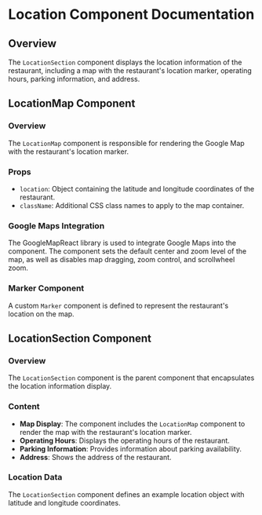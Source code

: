 # Location Component Documentation

## Overview

The `LocationSection` component displays the location information of the restaurant, including a map with the restaurant's location marker, operating hours, parking information, and address.

## LocationMap Component

### Overview

The `LocationMap` component is responsible for rendering the Google Map with the restaurant's location marker.

### Props

- `location`: Object containing the latitude and longitude coordinates of the restaurant.
- `className`: Additional CSS class names to apply to the map container.

### Google Maps Integration

The GoogleMapReact library is used to integrate Google Maps into the component. The component sets the default center and zoom level of the map, as well as disables map dragging, zoom control, and scrollwheel zoom.

### Marker Component

A custom `Marker` component is defined to represent the restaurant's location on the map.

## LocationSection Component

### Overview

The `LocationSection` component is the parent component that encapsulates the location information display.

### Content

- **Map Display**: The component includes the `LocationMap` component to render the map with the restaurant's location marker.
- **Operating Hours**: Displays the operating hours of the restaurant.
- **Parking Information**: Provides information about parking availability.
- **Address**: Shows the address of the restaurant.

### Location Data

The `LocationSection` component defines an example location object with latitude and longitude coordinates.

